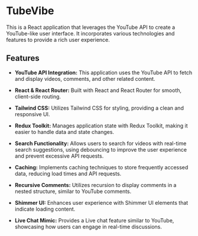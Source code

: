 # TubeVibe


This is a React application that leverages the YouTube API to create a YouTube-like user interface. It incorporates various technologies and features to provide a rich user experience.

## Features

- **YouTube API Integration:** This application uses the YouTube API to fetch and display videos, comments, and other related content.

- **React & React Router:** Built with React and React Router for smooth, client-side routing.

- **Tailwind CSS:** Utilizes Tailwind CSS for styling, providing a clean and responsive UI.

- **Redux Toolkit:** Manages application state with Redux Toolkit, making it easier to handle data and state changes.

- **Search Functionality:** Allows users to search for videos with real-time search suggestions, using debouncing to improve the user experience and prevent excessive API requests.

- **Caching:** Implements caching techniques to store frequently accessed data, reducing load times and API requests.

- **Recursive Comments:** Utilizes recursion to display comments in a nested structure, similar to YouTube comments.

- **Shimmer UI:** Enhances user experience with Shimmer UI elements that indicate loading content.

- **Live Chat Mimic:** Provides a Live chat feature similar to YouTube, showcasing how users can engage in real-time discussions.



 
